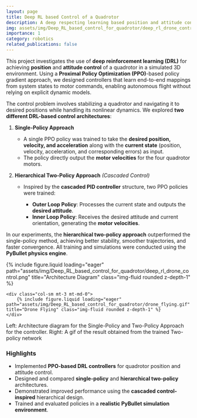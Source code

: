 ```yaml
---
layout: page
title: Deep RL based Control of a Quadrotor
description: A deep respecting learning based position and attitude controller for a Quadrotor
img: assets/img/Deep_RL_based_control_for_quadrotor/deep_rl_drone_control.png
importance: 1
category: robotics
related_publications: false
---
```


This project investigates the use of **deep reinforcement learning (DRL)** for achieving **position** and **attitude control** of a quadrotor in a simulated 3D environment. Using a **Proximal Policy Optimization (PPO)**-based policy gradient approach, we designed controllers that learn end-to-end mappings from system states to motor commands, enabling autonomous flight without relying on explicit dynamic models.

The control problem involves stabilizing a quadrotor and navigating it to desired positions while handling its nonlinear dynamics. We explored **two different DRL-based control architectures**:

1. **Single-Policy Approach**

   * A single PPO policy was trained to take the **desired position, velocity, and acceleration** along with the **current state** (position, velocity, acceleration, and corresponding errors) as input.
   * The policy directly output the **motor velocities** for the four quadrotor motors.

2. **Hierarchical Two-Policy Approach** *(Cascaded Control)*

   * Inspired by the **cascaded PID controller** structure, two PPO policies were trained:

     * **Outer Loop Policy**: Processes the current state and outputs the **desired attitude**.
     * **Inner Loop Policy**: Receives the desired attitude and current orientation, generating the **motor velocities**.

In our experiments, the **hierarchical two-policy approach** outperformed the single-policy method, achieving better stability, smoother trajectories, and faster convergence. All training and simulations were conducted using the **PyBullet physics engine**.

<div class="row">
    <div class="col-sm mt-3 mt-md-0">
        {% include figure.liquid loading="eager" path="assets/img/Deep_RL_based_control_for_quadrotor/deep_rl_drone_control.png" title="Architecture Diagram" class="img-fluid rounded z-depth-1" %}
    </div>

    <div class="col-sm mt-3 mt-md-0">
        {% include figure.liquid loading="eager" path="assets/img/Deep_RL_based_control_for_quadrotor/drone_flying.gif" title="Drone Flying" class="img-fluid rounded z-depth-1" %}
    </div>
</div>

<div class="caption">
    Left: Architecture diagram for the Single-Policy and Two-Policy Approach for the controller. Right: A gif of the result obtained from the trained Two-policy network
</div>

### **Highlights**

* Implemented **PPO-based DRL controllers** for quadrotor position and attitude control.
* Designed and compared **single-policy** and **hierarchical two-policy** architectures.
* Demonstrated improved performance using the **cascaded control-inspired** hierarchical design.
* Trained and evaluated policies in a **realistic PyBullet simulation environment**.


